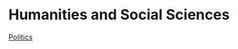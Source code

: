 <head>
  <title>Year 9 HASS</title>
</head>

# Humanities and Social Sciences  
[Politics](/the-merchant/notes/year9/hass/politics/politics.md)  
